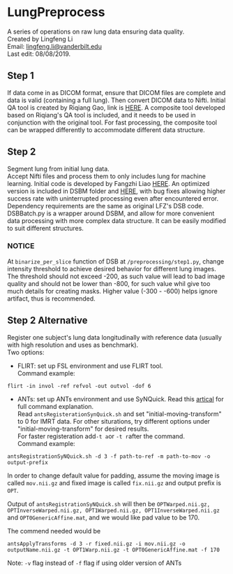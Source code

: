 # LungPreprocess
A series of operations on raw lung data ensuring data quality.   
Created by Lingfeng Li  
Email: lingfeng.li@vanderbilt.edu  
Last edit:  08/08/2019.

## Step 1
If data come in as DICOM format, ensure that DICOM files are complete and data is valid (containing a full lung). Then convert DICOM data to Nifti. Initial QA tool is created by Riqiang Gao, link is [HERE](https://github.com/MASILab/QA_tool). A composite tool developed based on Riqiang's QA tool is included, and it needs to be used in conjunction with the original tool. For fast processing, the composite tool can be wrapped differently to accommodate different data structure. 

## Step 2
Segment lung from initial lung data.   
Accept Nifti files and process them to only includes lung for machine learning. Initial code is developed by Fangzhi Liao [HERE](https://github.com/lfz/DSB2017). An optimized version is included in DSBM folder and [HERE](https://github.com/MASILab/DSB2017), with bug fixes allowing higher success rate with uninterrupted processing even after encountered error. Dependency requirements are the same as original LFZ's DSB code. DSBBatch.py is a wrapper around DSBM, and allow for more convenient data processing with more complex data structure. It can be easily modified to suit different structures.

### NOTICE
At ```binarize_per_slice``` function of DSB at ```/preprocessing/step1.py```, change intensity threshold to achieve desired behavior for different lung images. The threshold should not exceed -200, as such value will lead to bad image quality and should not be lower than -800, for such value whil give too much details for creating masks. Higher value (-300 - -600) helps ignore artifact, thus is recommended.

## Step 2 Alternative
Register one subject's lung data longitudinally with reference data (usually with high resolution and uses as benchmark).  
Two options:  
* FLIRT: set up FSL environment and use FLIRT tool.   
Command example:
```
flirt -in invol -ref refvol -out outvol -dof 6
```
* ANTs: set up ANTs environment and use SyNQuick. Read this [artical](https://github.com/ANTsX/ANTs/wiki/Anatomy-of-an-antsRegistration-call) for full command explanation.   
Read ```antsRegisterationSynQuick.sh``` and set "initial-moving-transform" to 0 for IMRT data. For other siturations, try different options under "initial-moving-transform" for desired results.  
For faster registeration add```-t a```or ```-t r```after the command.  
Command example:
```
antsRegistrationSyNQuick.sh -d 3 -f path-to-ref -m path-to-mov -o output-prefix
```

In order to change default value for padding, assume the moving image is called ```mov.nii.gz``` and fixed image is called ```fix.nii.gz``` and output prefix is ``` OPT```.  

Output of ```antsRegistrationSyNQuick.sh``` will then be ```OPTWarped.nii.gz, OPTInverseWarped.nii.gz, OPT1Warped.nii.gz, OPT1InverseWarped.nii.gz``` and ```OPT0GenericAffine.mat```, and we would like pad value to be 170. 

The commend needed would be 
``` 
antsApplyTransforms -d 3 -r fixed.nii.gz -i mov.nii.gz -o outputName.nii.gz -t OPT1Warp.nii.gz -t OPT0GenericAffine.mat -f 170
```

Note: ```-v``` flag instead of ```-f``` flag if using older version of ANTs
